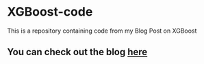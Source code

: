 # XGBoost-code
This is a repository containing code from my Blog Post on XGBoost

## You can check out the blog [here](https://medium.com/analytics-vidhya/boosting-your-model-performance-using-xgboost-80df2b642f60)
